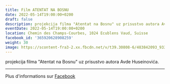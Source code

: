 ```yaml
---
title: Film ATENTAT NA BOSNU
date: 2022-05-14T19:00:00+0200
draft: false
description: projekcija filma "Atentat na Bosnu" uz prisustvo autora Avde Huseinovića.
eventDate: 2022-05-14T19:00:00+0200
location: Chemin des Champs-Courbes, 1024 Ecublens Vaud, Suisse
facebook_id: '365920628908259'
weight: 30
image: https://scontent-fra3-2.xx.fbcdn.net/v/t39.30808-6/483842093_9330013443761058_8599832410174975788_n.jpg?_nc_cat=104&ccb=1-7&_nc_sid=9e60e4&_nc_ohc=C-F8gxUsfHQQ7kNvwEXgT2V&_nc_oc=AdnFI0oX6jWOWEimXNpj2ASioMsYc2Uqu3NWvvZQVpAPfukjwmzKoRWdOdP67jeRAhk&_nc_zt=23&_nc_ht=scontent-fra3-2.xx&edm=ABTKTjYEAAAA&_nc_gid=XI78UelV7TVkDujbialWOQ&oh=00_AfbvJLMArJ1FgpJw-oap8BxatTGwlTheZXLBnjPlnNF2uA&oe=68DA7753
---
```


projekcija filma "Atentat na Bosnu" uz prisustvo autora Avde Huseinovića.

---

Plus d'informations sur [Facebook](https://facebook.com/events/365920628908259)